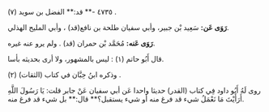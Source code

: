 ٤٧٣٥ -** قد:** الفضل بن سويد (٧) .

**رَوَى عَن:** سَعِيد بْن جبير، وأبي سفيان طلحة بن نافع(قد) ، وأبي المليح الهذلي.

**رَوَى عَنه:** مُحَمَّد بْن حمران (قد) . ولم يرو عنه غيره.

قال أَبُو حاتم (١) : ليس بالمشهور، ولا أرى بحديثه بأسا.

وذكره ابنُ حِبَّان في كتاب (الثقات) (٢) .

روى لَهُ أَبُو داود فِي كتاب (القدر) حديثا واحدا عَن أبي سفيان عَنْ جابر قلت: يَا رَسُولَ اللَّهِ أَرَأَيْتَ مَا نَعْمَلُ شيء قد فرغ منه أو شيء يستقبل؟** قال:** بل شيء قد فرغ منه.